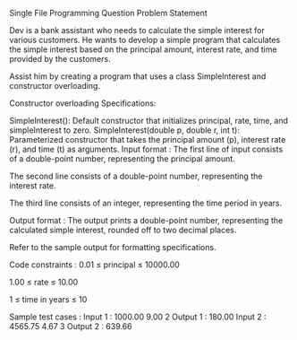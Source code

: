 Single File Programming Question
Problem Statement



Dev is a bank assistant who needs to calculate the simple interest for various customers. He wants to develop a simple program that calculates the simple interest based on the principal amount, interest rate, and time provided by the customers.



Assist him by creating a program that uses a class SimpleInterest and constructor overloading.



Constructor overloading Specifications:

SimpleInterest(): Default constructor that initializes principal, rate, time, and simpleInterest to zero.
SimpleInterest(double p, double r, int t): Parameterized constructor that takes the principal amount (p), interest rate (r), and time (t) as arguments.
Input format :
The first line of input consists of a double-point number, representing the principal amount.

The second line consists of a double-point number, representing the interest rate.

The third line consists of an integer, representing the time period in years.

Output format :
The output prints a double-point number, representing the calculated simple interest, rounded off to two decimal places.



Refer to the sample output for formatting specifications.

Code constraints :
0.01 ≤ principal ≤ 10000.00

1.00 ≤ rate ≤ 10.00

1 ≤ time in years ≤ 10

Sample test cases :
Input 1 :
1000.00
9.00
2
Output 1 :
180.00
Input 2 :
4565.75
4.67
3
Output 2 :
639.66